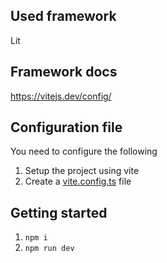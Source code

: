 ## Used framework
Lit

## Framework docs
https://vitejs.dev/config/

## Configuration file
You need to configure the following
1. Setup the project using vite
2. Create a [vite.config.ts](https://github.com/anshss/lit-configuration-guides/blob/vite-react/vite-react/vite.config.ts) file

## Getting started
1. `npm i`
2. `npm run dev`